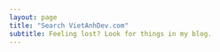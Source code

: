 ```yaml
---
layout: page
title: "Search VietAnhDev.com"
subtitle: Feeling lost? Look for things in my blog.
---
```



<div id="search-box">
	<script>
	  (function() {
	    var cx = '017506748519218477146:5fskv8iekvu';
	    var gcse = document.createElement('script');
	    gcse.type = 'text/javascript';
	    gcse.async = true;
	    gcse.src = 'https://cse.google.com/cse.js?cx=' + cx;
	    var s = document.getElementsByTagName('script')[0];
	    s.parentNode.insertBefore(gcse, s);
	  })();
	</script>
	<gcse:search></gcse:search>
</div>


<style type="text/css" media="screen">
	#search-box {
		margin-top: 50px;
	}
</style>